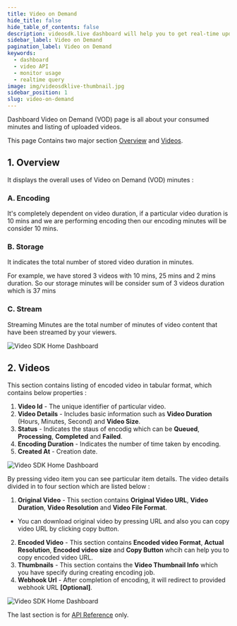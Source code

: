 ```yaml
---
title: Video on Demand
hide_title: false
hide_table_of_contents: false
description: videosdk.live dashboard will help you to get real-time updates of all the meetings, live streams and videos. It will also help you to monitor services.
sidebar_label: Video on Demand
pagination_label: Video on Demand
keywords:
  - dashboard
  - video API
  - monitor usage
  - realtime query
image: img/videosdklive-thumbnail.jpg
sidebar_position: 1
slug: video-on-demand
---
```


Dashboard Video on Demand (VOD) page is all about your consumed minutes and listing of uploaded videos.

This page Contains two major section [Overview](/docs/guide/dashboard/video-on-demand#1-overview) and [Videos](/docs/guide/dashboard/video-on-demand#2-videos).

## 1. Overview

It displays the overall uses of Video on Demand (VOD) minutes :

### A. Encoding

It's completely dependent on video duration, if a particular video duration is 10 mins and we are performing encoding then our encoding minutes will be consider 10 mins.

### B. Storage

It indicates the total number of stored video duration in minutes.

For example, we have stored 3 videos with 10 mins, 25 mins and 2 mins duration. So our storage minutes will be consider sum of 3 videos duration which is 37 mins

### C. Stream

Streaming Minutes are the total number of minutes of video content that have been streamed by your viewers.

![Video SDK Home Dashboard](/img/dashboard/vod-overview.png)

## 2. Videos

This section contains listing of encoded video in tabular format, which contains below properties :

1. **Video Id** - The unique identifier of particular video.
2. **Video Details** - Includes basic information such as **Video Duration** (Hours, Minutes, Second) and **Video Size**.
3. **Status** - Indicates the staus of encodig which can be **Queued**, **Processing**, **Completed** and **Failed**.
4. **Encoding Duration** - Indicates the number of time taken by encoding.
5. **Created At** - Creation date.

![Video SDK Home Dashboard](/img/dashboard/vod-videos.png)

By pressing video item you can see particular item details. The video details divided in to four section which are listed below :

1. **Original Video** - This section contains **Original Video URL**, **Video Duration**, **Video Resolution** and **Video File Format**.

- You can download original video by pressing URL and also you can copy video URL by clicking copy button.

2. **Encoded Video** - This section contains **Encoded video Format**, **Actual Resolution**, **Encoded video size** and **Copy Button** whcih can help you to copy encoded video URL.
3. **Thumbnails** - This section contains the **Video Thumbnail Info** which you have specify during creating encoding job.
4. **Webhook Url** - After completion of encoding, it will redirect to provided webhook URL **[Optional]**.

![Video SDK Home Dashboard](/img/dashboard/vod-sidebar.png)

The last section is for [API Reference](https://docs.videosdk.live/docs/video-on-demand/intro/) only.
